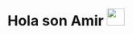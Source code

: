 <h1 align="center"> Hola son Amir <img src="https://media.giphy.com/media/hvRJCLFzcasrR4ia7z/giphy.gif" width="35"></h1>

